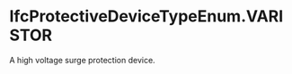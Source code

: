 IfcProtectiveDeviceTypeEnum.VARISTOR
====================================
A high voltage surge protection device.


